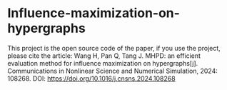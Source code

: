 # Influence-maximization-on-hypergraphs

This project is the open source code of the paper, if you use the project, please cite the article:
Wang H, Pan Q, Tang J. MHPD: an efficient evaluation method for influence maximization on hypergraphs[j]. Communications in Nonlinear Science and Numerical Simulation, 2024: 108268.
DOI: https://doi.org/10.1016/j.cnsns.2024.108268
